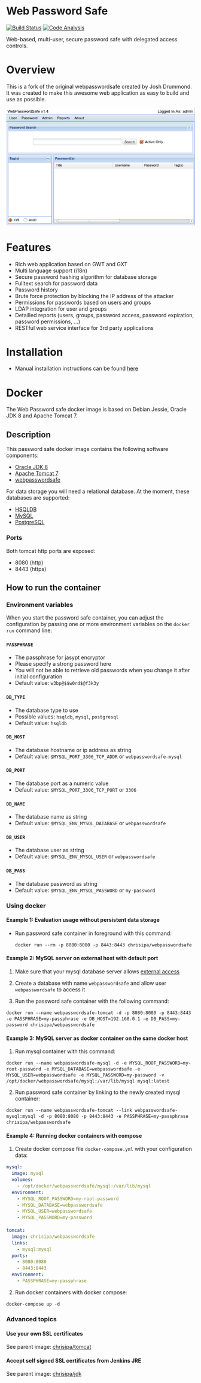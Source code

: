 Web Password Safe
=======

[![Build Status](https://papke.it/jenkins/buildStatus/icon?job=webpasswordsafe)](https://papke.it/jenkins/job/webpasswordsafe/)
[![Code Analysis](https://img.shields.io/badge/code%20analysis-available-blue.svg)](https://papke.it/sonar/overview?id=69)

Web-based, multi-user, secure password safe with delegated access controls.

# Overview

This is a fork of the original webpasswordsafe created by Josh Drummond.
It was created to make this awesome web application as easy to build and use as possible.

![Screenshot](https://raw.githubusercontent.com/chrisipa/webpasswordsafe/master/public/screenshot_gui.png)

# Features

* Rich web application based on GWT and GXT
* Multi language support (i18n)
* Secure password hashing algorithm for database storage
* Fulltext search for password data
* Password history
* Brute force protection by blocking the IP address of the attacker
* Permissions for passwords based on users and groups
* LDAP integration for user and groups
* Detailled reports (users, groups, password access, password expiration, password permissions, ...)
* RESTful web service interface for 3rd party applications

# Installation

* Manual installation instructions can be found [here](INSTALLATION.md)

# Docker

The Web Password safe docker image is based on Debian Jessie, Oracle JDK 8 and Apache Tomcat 7.

## Description

This password safe docker image contains the following software components:

 - [Oracle JDK 8](http://www.oracle.com/technetwork/java/javase/downloads/jdk8-downloads-2133151.html)
 - [Apache Tomcat 7](http://tomcat.apache.org)
 - [webpasswordsafe](https://github.com/chrisipa/webpasswordsafe)

For data storage you will need a relational database. At the moment, these databases are supported:

 - [HSQLDB](http://hsqldb.org/)
 - [MySQL](http://www.mysql.com/)
 - [PostgreSQL](http://www.postgresql.org/)

### Ports

Both tomcat http ports are exposed:

 - 8080 (http)
 - 8443 (https)

## How to run the container

### Environment variables

When you start the password safe container, you can adjust the configuration by passing one or more environment variables on the `docker run` command line:

#### `PASSPHRASE`

 - The passphrase for jasypt encryptor
 - Please specify a strong password here
 - You will not be able to retrieve old passwords when you change it after initial configuration
 - Default value: `w3bp@$$w0rd$@f3k3y`

#### `DB_TYPE`

 - The database type to use
 - Possible values: `hsqldb`, `mysql`, `postgresql`
 - Default value: `hsqldb`

#### `DB_HOST`

 - The database hostname or ip address as string
 - Default value: `$MYSQL_PORT_3306_TCP_ADDR` or `webpasswordsafe-mysql`

#### `DB_PORT`

 - The database port as a numeric value
 - Default value: `$MYSQL_PORT_3306_TCP_PORT` or `3306`

#### `DB_NAME`

 - The database name as string
 - Default value: `$MYSQL_ENV_MYSQL_DATABASE` or `webpasswordsafe`

#### `DB_USER`

 - The database user as string
 - Default value: `$MYSQL_ENV_MYSQL_USER` or `webpasswordsafe`

#### `DB_PASS`

 - The database password as string
 - Default value: `$MYSQL_ENV_MYSQL_PASSWORD` or `my-password`

### Using docker

#### Example 1: Evaluation usage without persistent data storage

* Run password safe container in foreground with this command:
  ```
  docker run --rm -p 8080:8080 -p 8443:8443 chrisipa/webpasswordsafe
  ```

#### Example 2: MySQL server on external host with default port

1. Make sure that your mysql database server allows [external access](http://www.cyberciti.biz/tips/how-do-i-enable-remote-access-to-mysql-database-server.html)

2. Create a database with name `webpasswordsafe` and allow user `webpasswordsafe` to access it

3. Run the password safe container with the following command:
  ```
  docker run --name webpasswordsafe-tomcat -d -p 8080:8080 -p 8443:8443 -e PASSPHRASE=my-passphrase -e DB_HOST=192.168.0.1 -e DB_PASS=my-password chrisipa/webpasswordsafe
  ```

#### Example 3: MySQL server as docker container on the same docker host

1. Run mysql container with this command:
  ```
  docker run --name webpasswordsafe-mysql -d -e MYSQL_ROOT_PASSWORD=my-root-password -e MYSQL_DATABASE=webpasswordsafe -e MYSQL_USER=webpasswordsafe -e MYSQL_PASSWORD=my-password -v /opt/docker/webpasswordsafe/mysql:/var/lib/mysql mysql:latest
  ```

2. Run password safe container by linking to the newly created mysql container:
  ```
  docker run --name webpasswordsafe-tomcat --link webpasswordsafe-mysql:mysql -d -p 8080:8080 -p 8443:8443 -e PASSPHRASE=my-passphrase chrisipa/webpasswordsafe
  ```

#### Example 4: Running docker containers with compose

1. Create docker compose file `docker-compose.yml` with your configuration data:
  ```yml
  mysql:
    image: mysql
    volumes:
      - /opt/docker/webpasswordsafe/mysql:/var/lib/mysql
    environment:
      - MYSQL_ROOT_PASSWORD=my-root-password
      - MYSQL_DATABASE=webpasswordsafe
      - MYSQL_USER=webpasswordsafe
      - MYSQL_PASSWORD=my-password

  tomcat:
    image: chrisipa/webpasswordsafe
    links:
      - mysql:mysql
    ports:
      - 8080:8080
      - 8443:8443
    environment:
      - PASSPHRASE=my-passphrase
  ```

2. Run docker containers with docker compose:
  ```
  docker-compose up -d
  ```

### Advanced topics

#### Use your own SSL certificates

See parent image: [chrisipa/tomcat](https://github.com/chrisipa/docker-library/tree/master/debian-pom/java-pom/tomcat-pom/tomcat#use-your-own-ssl-certificates)

#### Accept self signed SSL certificates from Jenkins JRE

See parent image: [chrisipa/jdk](https://github.com/chrisipa/docker-library/tree/master/debian-pom/java-pom/jdk#accept-self-signed-ssl-certificates-from-jre)